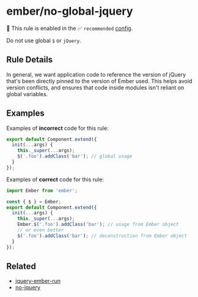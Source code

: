 # ember/no-global-jquery

💼 This rule is enabled in the ✅ `recommended` [config](https://github.com/ember-cli/eslint-plugin-ember#-configurations).

<!-- end auto-generated rule header -->

Do not use global `$` or `jQuery`.

## Rule Details

In general, we want application code to reference the version of jQuery that's been directly pinned to the version of Ember used. This helps avoid version conflicts, and ensures that code inside modules isn't reliant on global variables.

## Examples

Examples of **incorrect** code for this rule:

```js
export default Component.extend({
  init(...args) {
    this._super(...args);
    $('.foo').addClass('bar'); // global usage
  }
});
```

Examples of **correct** code for this rule:

```js
import Ember from 'ember';

const { $ } = Ember;
export default Component.extend({
  init(...args) {
    this._super(...args);
    Ember.$('.foo').addClass('bar'); // usage from Ember object
    // or even better
    $('.foo').addClass('bar'); // deconstruction from Ember object
  }
});
```

## Related

- [jquery-ember-run](https://github.com/ember-cli/eslint-plugin-ember/tree/refs/heads/master/docs/rules/jquery-ember-run.md)
- [no-jquery](https://github.com/ember-cli/eslint-plugin-ember/tree/refs/heads/master/docs/rules/no-jquery.md)
